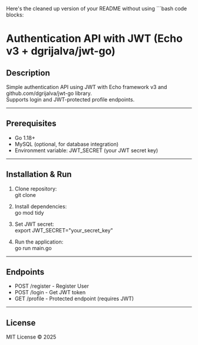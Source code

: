 Here's the cleaned up version of your README without using ```bash code blocks:

# Authentication API with JWT (Echo v3 + dgrijalva/jwt-go)

## Description  
Simple authentication API using JWT with Echo framework v3 and github.com/dgrijalva/jwt-go library.  
Supports login and JWT-protected profile endpoints.

---

## Prerequisites  
- Go 1.18+  
- MySQL (optional, for database integration)  
- Environment variable: JWT_SECRET (your JWT secret key)  

---

## Installation & Run  

1. Clone repository:  
   git clone <repository-url>  

2. Install dependencies:  
   go mod tidy  

3. Set JWT secret:  
   export JWT_SECRET="your_secret_key"  

4. Run the application:  
   go run main.go  


---

## Endpoints 
- POST /register - Register User 
- POST /login - Get JWT token  
- GET /profile - Protected endpoint (requires JWT)  

---

## License  
MIT License © 2025